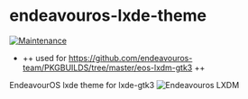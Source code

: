 # endeavouros-lxde-theme

[![Maintenance](https://img.shields.io/maintenance/yes/2025.svg)]()


* ++ used for https://github.com/endeavouros-team/PKGBUILDS/tree/master/eos-lxdm-gtk3 ++

EndeavourOS lxde theme for lxde-gtk3
![Endeavouros LXDM](https://raw.githubusercontent.com/endeavouros-team/endeavouros-lxdm-theme/main/lxdm.png)
